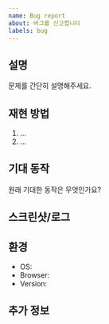 ```yaml
---
name: Bug report
about: 버그를 신고합니다
labels: bug
---
```


## 설명

문제를 간단히 설명해주세요.

## 재현 방법

1. ...
2. ...

## 기대 동작

원래 기대한 동작은 무엇인가요?

## 스크린샷/로그

## 환경

- OS:
- Browser:
- Version:

## 추가 정보
